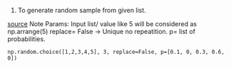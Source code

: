 1. To generate random sample from given list.

[source](https://numpy.org/doc/stable/reference/random/generated/numpy.random.choice.html)
Note Params: Input list/ value like 5 will be considered as np.arrange(5)
replace= False -> Unique no repeatition.
p= list of probabilities.

```
np.random.choice([1,2,3,4,5], 3, replace=False, p=[0.1, 0, 0.3, 0.6, 0])
```
